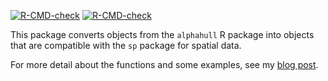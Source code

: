 <!-- badges: start -->
  [![R-CMD-check](https://github.com/babichmorrowc/hull2spatial/actions/workflows/R-CMD-check.yaml/badge.svg)](https://github.com/babichmorrowc/hull2spatial/actions/workflows/R-CMD-check.yaml)
[![R-CMD-check](https://github.com/babichmorrowc/hull2spatial/actions/workflows/R-CMD-check.yaml/badge.svg)](https://github.com/babichmorrowc/hull2spatial/actions/workflows/R-CMD-check.yaml)
<!-- badges: end -->

This package converts objects from the `alphahull` R package into objects that are compatible with the `sp` package for spatial data.

For more detail about the functions and some examples, see my [blog post](https://babichmorrowc.github.io/post/2019-03-18-alpha-hull/).
